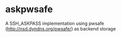 # askpwsafe
A SSH_ASKPASS implementation using pwsafe (http://nsd.dyndns.org/pwsafe/) as backend storage
